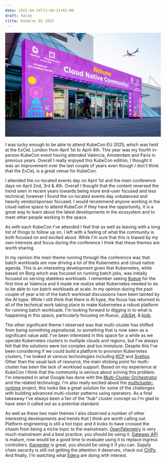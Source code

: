 ```yaml
---
date: 2025-04-24T13:48:11+01:00
draft: false
title: KubeCon EU 2025
---
```


![KubeCon EU 2025 Entrance](images/54435998240_80d20303ae_o.jpg "KubeCon EU 2025 © CNCF")

I was lucky enough to be able to attend KubeCon EU 2025, which was held at the ExCeL London from April 1st to April 4th. This year was my fourth in-person KubeCon event having attended Valencia, Amsterdam and Paris in previous years. Overall I really enjoyed this KubeCon edition, I thought it was an improvement over the last couple of years even though I don't think that the ExCeL is a great venue for KubeCon.

I attended the co-located events day on April 1st and the main conference days on April 2nd, 3rd & 4th. Overall I thought that the content reversed the trend seen in recent years towards being more end-user focused and less technical; however I found the co-located events day unbalanced and heavily vendor/sponsor focused. I would recommend anyone working in the cloud native space to attend KubeCon if they have the opportunity, it is a great way to learn about the latest developments in the ecosystem and to meet other people working in the space.

As with each KubeCon I've attended I feel that as well as leaving with a long list of things to follow up on, I left with a feeling of what the community is both focused on and excited about. While I'm sure that this is biased by my own interests and focus during the conference I think that these themes are worth sharing.

In my opinion the main theme running through the conference was that batch workloads are now driving a lot of the Kubernetes and cloud native agenda. This is an interesting development given that Kubernetes, while based on Borg which was focused on running batch jobs, was initially focused on serving stateless workloads. I remember seeing [Kueue](https://kueue.sigs.k8s.io/) for the first time at Valencia and it made me realize what Kubernetes needed to do to be able to run batch workloads at scale. In my opinion during the past couple of year a lot of the batch workload discussions have been tainted by the AI hype. While I still think that there is AI hype, the focus has returned to all of the technical work taking place to make Kubernetes a robust platform for running batch workloads. I'm looking forward to digging in to what is happening in this space, particularly focusing on _Kueue_, [JobSet](https://jobset.sigs.k8s.io/docs/overview/), & [kjob](https://github.com/kubernetes-sigs/kjob).

The other significant theme I observed was that multi-cluster has shifted from being something aspirational, to something that is now seen as a significant value add. I've been interested in this space for a while as we operate Kubernetes clusters in multiple clouds and regions, but I've always felt that the solutions were too complex and too immature. Despite this I've been considering if we could build a platform to provision Kubernetes clusters, I've looked at various technologies including [KCP](https://www.kcp.io/) and [Sveltos](https://projectsveltos.github.io/sveltos/). Other than the usual lack of resource, the main sticking point for multi-cluster has been the lack of workload support. Based on my experience at KubeCon I think that the community is serious about solving this problem. I'm interested in what Google has done with the [Multi-Cluster Orchestrator](https://github.com/GoogleCloudPlatform/gke-fleet-management/tree/main/multi-cluster-orchestrator) and the related technology. I'm also really excited about the [multicluster-runtime](https://github.com/kubernetes-sigs/multicluster-runtime) project, this looks like a great solution for some of the challenges with building advanced multi-cluster patterns using operators. As a final takeaway I've always been a fan of the _"hub"_ cluster concept so I'm glad to have seen it called out as a potential standard.

As well as these two main themes I also observed a number of other interesting developments and trends that I think are worth calling out. Platform engineering is still a hot topic and it looks to have crossed the chasm from being a niche topic to the mainstream. [OpenTelemetry](https://opentelemetry.io/) is very much mainstream and a best practice, you should be using it. [Gateway API](https://gateway-api.sigs.k8s.io/) is mature, now would be a good time to evaluate using it to replace ingress controllers. [Karpenter](https://karpenter.sh/) is great, you should be using it if you can. Supply chain security is still not getting the attention it deserves, check out [CHPs](https://www.chainguard.dev/unchained/evaluating-container-security-with-container-hardening-priorities-some-chps-for-your-slsa). And finally, I'm watching what [Edera](https://edera.dev/) are doing with interest.
